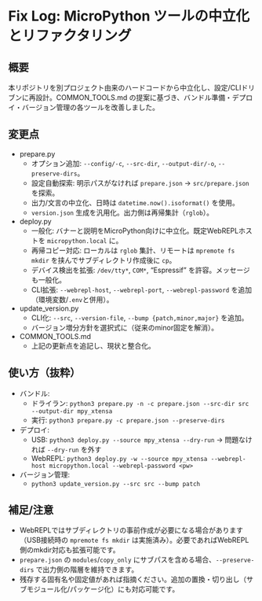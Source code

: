 # Fix Log: MicroPython ツールの中立化とリファクタリング

## 概要
本リポジトリを別プロジェクト由来のハードコードから中立化し、設定/CLIドリブンに再設計。COMMON_TOOLS.md の提案に基づき、バンドル準備・デプロイ・バージョン管理の各ツールを改善しました。

## 変更点
- prepare.py
  - オプション追加: `--config/-c`, `--src-dir`, `--output-dir/-o`, `--preserve-dirs`。
  - 設定自動探索: 明示パスがなければ `prepare.json` → `src/prepare.json` を探索。
  - 出力/文言の中立化、日時は `datetime.now().isoformat()` を使用。
  - `version.json` 生成を汎用化。出力側は再帰集計（`rglob`）。
- deploy.py
  - 一般化: バナーと説明をMicroPython向けに中立化。既定WebREPLホストを `micropython.local` に。
  - 再帰コピー対応: ローカルは `rglob` 集計、リモートは `mpremote fs mkdir` を挟んでサブディレクトリ作成後に `cp`。
  - デバイス検出を拡張: `/dev/tty*`, `COM*`, “Espressif” を許容。メッセージも一般化。
  - CLI拡張: `--webrepl-host`, `--webrepl-port`, `--webrepl-password` を追加（環境変数/`.env`と併用）。
- update_version.py
  - CLI化: `--src`, `--version-file`, `--bump {patch,minor,major}` を追加。
  - バージョン増分方針を選択式に（従来のminor固定を解消）。
- COMMON_TOOLS.md
  - 上記の更新点を追記し、現状と整合化。

## 使い方（抜粋）
- バンドル:
  - ドライラン: `python3 prepare.py -n -c prepare.json --src-dir src --output-dir mpy_xtensa`
  - 実行: `python3 prepare.py -c prepare.json --preserve-dirs`
- デプロイ:
  - USB: `python3 deploy.py --source mpy_xtensa --dry-run` → 問題なければ `--dry-run` を外す
  - WebREPL: `python3 deploy.py -w --source mpy_xtensa --webrepl-host micropython.local --webrepl-password <pw>`
- バージョン管理:
  - `python3 update_version.py --src src --bump patch`

## 補足/注意
- WebREPLではサブディレクトリの事前作成が必要になる場合があります（USB接続時の `mpremote fs mkdir` は実施済み）。必要であればWebREPL側のmkdir対応も拡張可能です。
- `prepare.json` の `modules`/`copy_only` にサブパスを含める場合、`--preserve-dirs` で出力側の階層を維持できます。
- 残存する固有名や固定値があれば指摘ください。追加の置換・切り出し（サブモジュール化/パッケージ化）にも対応可能です。
